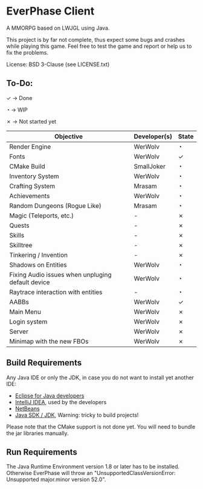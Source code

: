 # EverPhase Client

A MMORPG based on LWJGL using Java.

This project is by far not complete, thus expect some bugs and crashes while playing this game.
Feel free to test the game and report or help us to fix the problems.

License: BSD 3-Clause (see LICENSE.txt)

## To-Do:

✓ -> Done

◔ -> WIP

✗ -> Not started yet

|Objective|Developer(s)|State|
|---------|------------|-----|
|Render Engine|WerWolv|◔|
|Fonts|WerWolv|✓|
|CMake Build|SmallJoker|◔|
|Inventory System|WerWolv|◔|
|Crafting System|Mrasam|◔|
|Achievements|WerWolv|◔|
|Random Dungeons (Rogue Like)|Mrasam|◔|
|Magic (Teleports, etc.)|-|✗|
|Quests|-|✗|
|Skills|-|✗|
|Skilltree|-|✗|
|Tinkering / Invention|-|✗|
|Shadows on Entities|WerWolv|◔|
|Fixing Audio issues when unpluging default device|WerWolv|◔|
|Raytrace interaction with entities|-|◔|
|AABBs|WerWolv|✓|
|Main Menu|WerWolv|✗|
|Login system|WerWolv|✗|
|Server|WerWolv|✗|
|Minimap with the new FBOs|WerWolv|✗|

## Build Requirements

Any Java IDE or only the JDK, in case you do not want to install yet another IDE:

- [Eclipse for Java developers](http://www.eclipse.org/downloads/packages/release/Oxygen/M4)
- [IntelliJ IDEA](https://www.jetbrains.com/idea/?fromMenu#chooseYourEdition), used by the developers
- [NetBeans](http://www.oracle.com/technetwork/java/javase/downloads/jdk-netbeans-jsp-142931.html)
- [Java SDK / JDK](http://www.oracle.com/technetwork/java/javase/downloads/jdk8-downloads-2133151.html), Warning: tricky to build projects!

Please note that the CMake support is not done yet. You will need to bundle the jar libraries manually.

## Run Requirements

The Java Runtime Environment version 1.8 or later has to be installed. Otherwise EverPhase will throw an "UnsupportedClassVersionError: Unsupported major.minor version 52.0".
